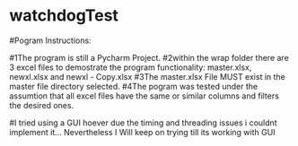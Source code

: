 # watchdogTest
#Pogram Instructions:

#1The program is still a Pycharm Project.
#2within the wrap folder there are 3 excel files to demostrate the program functionality: master.xlsx, newxl.xlsx and newxl - Copy.xlsx
#3The master.xlsx File MUST exist in the master file directory selected.
#4The pogram was tested under the assumtion that all excel files have the same or similar columns and filters the desired ones.

#I tried using a GUI hoever due the timing and threading issues i couldnt implement it... Nevertheless I Will keep on trying till its working with GUI
